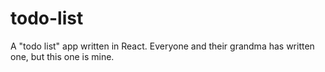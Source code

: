# todo-list
A "todo list" app written in React. Everyone and their grandma has written one, but this one is mine.
